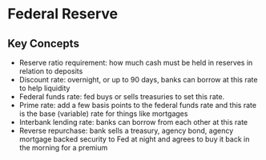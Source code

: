 # Federal Reserve

## Key Concepts

- Reserve ratio requirement: how much cash must be held in reserves in relation to deposits
- Discount rate:  overnight, or up to 90 days, banks can borrow at this rate to help liquidity
- Federal funds rate: fed buys or sells treasuries to set this rate. 
- Prime rate: add a few basis points to the federal funds rate and this rate is the base (variable) rate for things like mortgages 
- Interbank lending rate: banks can borrow from each other at this rate 
- Reverse repurchase:  bank sells a treasury, agency bond, agency mortgage backed security to Fed at
  night and agrees to buy it back in the morning for a premium 
